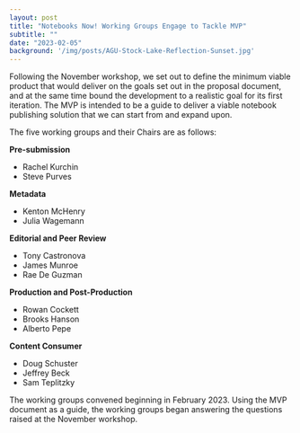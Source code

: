 ```yaml
---
layout: post
title: "Notebooks Now! Working Groups Engage to Tackle MVP"
subtitle: ""
date: "2023-02-05"
background: '/img/posts/AGU-Stock-Lake-Reflection-Sunset.jpg'
---
```


Following the November workshop, we set out to define the minimum viable product that would deliver on the goals set out in the proposal document, and at the same time bound the development to a realistic goal for its first iteration. The MVP is intended to be a guide to deliver a viable notebook publishing solution that we can start from and expand upon. 

The five working groups and their Chairs are as follows:

**Pre-submission**
- Rachel Kurchin
- Steve Purves

**Metadata**
- Kenton McHenry
- Julia Wagemann

**Editorial and Peer Review**
- Tony Castronova
- James Munroe
- Rae De Guzman

**Production and Post-Production**
- Rowan Cockett
- Brooks Hanson
- Alberto Pepe

**Content Consumer**
- Doug Schuster
- Jeffrey Beck
- Sam Teplitzky

The working groups convened beginning in February 2023. Using the MVP document as a guide, the working groups began answering the questions raised at the November workshop. 





